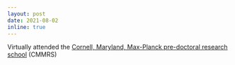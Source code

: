 ```yaml
---
layout: post
date: 2021-08-02
inline: true
---
```


Virtually attended the <a href="https://cmmrs.mpi-sws.org" target="_blank" title="Cornell, Maryland and Max-Planck pre-doctoral research school on emerging research trends in Computer Science">Cornell, Maryland, Max-Planck pre-doctoral research school</a> (CMMRS)
